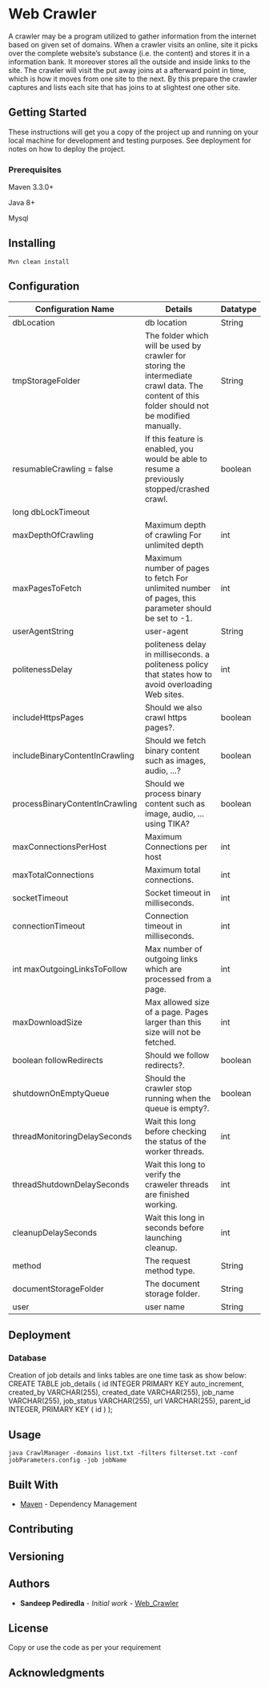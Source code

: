 # Web Crawler
A crawler may be a program utilized to gather information from the internet based on given set of domains. When a crawler 
visits an online, site it picks over the complete website’s substance (i.e. the content) and stores it in a information bank. 
It moreover stores all the outside and inside links to the site. The crawler will visit the put away joins at a afterward point 
in time, which is how it moves from one site to the next. By this prepare the crawler captures and lists each site that has 
joins to at slightest one other site.

## Getting Started

These instructions will get you a copy of the project up and running on your local machine for development and testing purposes. See deployment for notes on how to deploy the project.

### Prerequisites

Maven 3.3.0+

Java 8+

Mysql

## Installing
 
 ```shell
Mvn clean install
```
## Configuration
| Configuration Name  | Details | Datatype |
| ------------- | ------------- | ------------- |
|  dbLocation |db location |String |
|  tmpStorageFolder|The folder which will be used by crawler for storing the intermediate crawl data. The content of this folder should not be modified manually. | String|
|  resumableCrawling = false| If this feature is enabled, you would be able to resume a previously stopped/crashed crawl.| boolean|
| long dbLockTimeout | | |
|  maxDepthOfCrawling |Maximum depth of crawling For unlimited depth | int|
|  maxPagesToFetch | Maximum number of pages to fetch For unlimited number of pages, this  parameter should be set to -1.| int|
|  userAgentString | user-agent|String |
|  politenessDelay |politeness delay in milliseconds. a politeness policy that states how to avoid overloading Web sites. | int|
|  includeHttpsPages | Should we also crawl https pages?.| boolean|
|  includeBinaryContentInCrawling |Should we fetch binary content such as images, audio, ...? |boolean |
|  processBinaryContentInCrawling |Should we process binary content such as image, audio, ... using TIKA? |boolean |
|  maxConnectionsPerHost |Maximum Connections per host | int|
|  maxTotalConnections | Maximum total connections.|int |
|  socketTimeout | Socket timeout in milliseconds.| int|
|   connectionTimeout | Connection timeout in milliseconds.|int |
| int maxOutgoingLinksToFollow | Max number of outgoing links which are processed from a page.| int|
|  maxDownloadSize | Max allowed size of a page. Pages larger than this size will not be fetched.|int |
| boolean followRedirects | Should we follow redirects?.| boolean|
|  shutdownOnEmptyQueue |Should the crawler stop running when the queue is empty?. |boolean |
|  threadMonitoringDelaySeconds |Wait this long before checking the status of the worker threads. | int|
|  threadShutdownDelaySeconds | Wait this long to verify the craweler threads are finished working.| int|
|  cleanupDelaySeconds |Wait this long in seconds before launching cleanup. |int |
|  method |The request method type. |String | 
|  documentStorageFolder| The document storage folder.|String |
|  user|user name | String|

## Deployment
### Database
Creation of job details and links tables are one time task as show below:
CREATE TABLE job_details 
  ( 
     id           INTEGER PRIMARY KEY auto_increment, 
     created_by   VARCHAR(255), 
     created_date VARCHAR(255), 
     job_name     VARCHAR(255), 
     job_status   VARCHAR(255), 
     url          VARCHAR(255), 
     parent_id    INTEGER, 
     PRIMARY KEY ( id ) 
  ); 
 
## Usage
```
java CrawlManager -domains list.txt -filters filterset.txt -conf jobParameters.config -job jobName
```
## Built With
 
* [Maven](https://maven.apache.org/) - Dependency Management 

## Contributing

 
## Versioning

 
## Authors

* **Sandeep Pediredla** - *Initial work* - [Web_Crawler](https://github.com/sandeep-pediredla/Web_Crawler)

## License

 Copy or use the code as per your requirement

## Acknowledgments
 
